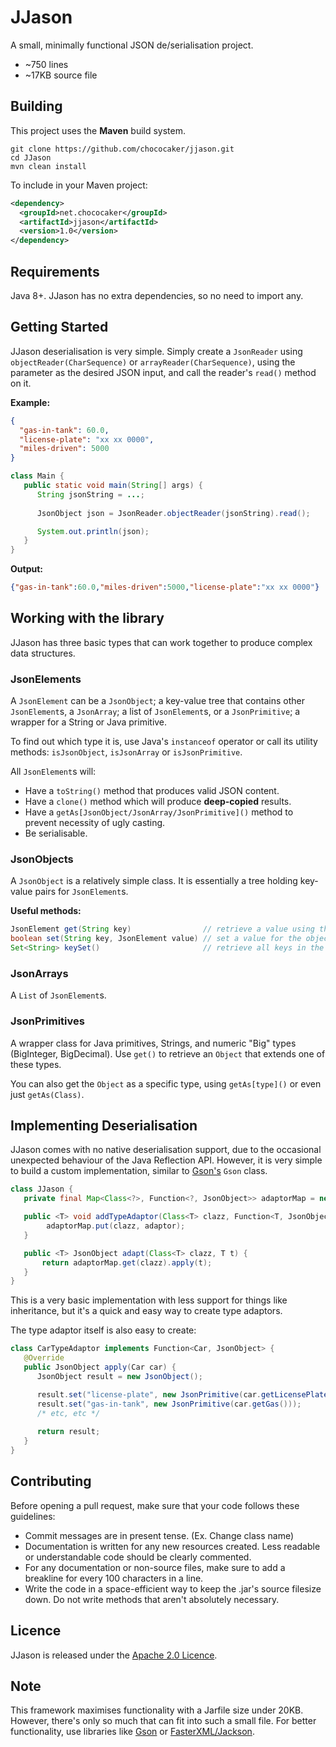 # JJason

[license]: https://github.com/chococaker/jjason/blob/master/LICENSE

A small, minimally functional JSON de/serialisation project.
 * ~750 lines
 * ~17KB source file

## Building
This project uses the **Maven** build system.
```shell
git clone https://github.com/chococaker/jjason.git
cd JJason
mvn clean install
```

To include in your Maven project:
```xml
<dependency>
  <groupId>net.chococaker</groupId>
  <artifactId>jjason</artifactId>
  <version>1.0</version>
</dependency>
```

## Requirements
Java 8+. JJason has no extra dependencies, so no need to import any.

## Getting Started

JJason deserialisation is very simple. Simply create a `JsonReader` using
`objectReader(CharSequence)` or `arrayReader(CharSequence)`, using the parameter as the desired
JSON input, and call the reader's `read()` method on it.

**Example:**
```json
{
  "gas-in-tank": 60.0,
  "license-plate": "xx xx 0000",
  "miles-driven": 5000
}
```

```java
class Main {
   public static void main(String[] args) {
      String jsonString = ...;
      
      JsonObject json = JsonReader.objectReader(jsonString).read();

      System.out.println(json);
   }
}
```

**Output:**
```json
{"gas-in-tank":60.0,"miles-driven":5000,"license-plate":"xx xx 0000"}
```

## Working with the library
JJason has three basic types that can work together to produce complex data structures.

### JsonElements
A `JsonElement` can be a `JsonObject`; a key-value tree that contains other `JsonElement`s, a
`JsonArray`; a list of `JsonElement`s, or a `JsonPrimitive`; a wrapper for a String or Java
primitive.

To find out which type it is, use Java's `instanceof` operator or call its utility
methods: `isJsonObject`, `isJsonArray` or `isJsonPrimitive`.

All `JsonElement`s will:
 * Have a `toString()` method that produces valid JSON content.
 * Have a `clone()` method which will produce **deep-copied** results.
 * Have a `getAs[JsonObject/JsonArray/JsonPrimitive]()` method to prevent necessity of ugly casting.
 * Be serialisable.

### JsonObjects
A `JsonObject` is a relatively simple class. It is essentially a tree holding key-value pairs
for `JsonElement`s.

**Useful methods:**
```java
JsonElement get(String key)                // retrieve a value using the given key.
boolean set(String key, JsonElement value) // set a value for the object.
Set<String> keySet()                       // retrieve all keys in the JsonObject.
```

### JsonArrays
A `List` of `JsonElement`s.

### JsonPrimitives
A wrapper class for Java primitives, Strings, and numeric "Big" types (BigInteger, BigDecimal). Use
`get()` to retrieve an `Object` that extends one of these types.

You can also get the `Object` as a specific type, using `getAs[type]()` or even just
`getAs(Class)`.

## Implementing Deserialisation
JJason comes with no native deserialisation support, due to the occasional unexpected behaviour of
the Java Reflection API. However, it is very simple to build a custom implementation, similar to
[Gson's](https://github.com/google/gson) `Gson` class.

```java
class JJason {
   private final Map<Class<?>, Function<?, JsonObject>> adaptorMap = new HashMap<>();

   public <T> void addTypeAdaptor(Class<T> clazz, Function<T, JsonObject> adaptor) {
        adaptorMap.put(clazz, adaptor);
   }

   public <T> JsonObject adapt(Class<T> clazz, T t) {
       return adaptorMap.get(clazz).apply(t);
   }
}
```

This is a very basic implementation with less support for things like inheritance, but it's a quick
and easy way to create type adaptors.

The type adaptor itself is also easy to create:
```java
class CarTypeAdaptor implements Function<Car, JsonObject> {
   @Override
   public JsonObject apply(Car car) {
      JsonObject result = new JsonObject();

      result.set("license-plate", new JsonPrimitive(car.getLicensePlate()));
      result.set("gas-in-tank", new JsonPrimitive(car.getGas()));
      /* etc, etc */
      
      return result;
   }
}
```

## Contributing
Before opening a pull request, make sure that your code follows these guidelines:
 * Commit messages are in present tense. (Ex. Change class name)
 * Documentation is written for any new resources created. Less readable or understandable code
   should be clearly commented.
 * For any documentation or non-source files, make sure to add a breakline for every 100 characters
   in a line.
 * Write the code in a space-efficient way to keep the .jar's source filesize down. Do not write
   methods that aren't absolutely necessary.

## Licence
JJason is released under the [Apache 2.0 Licence](https://www.apache.org/licenses/LICENSE-2.0).

## Note
This framework maximises functionality with a Jarfile size under 20KB. However, there's only so
much that can fit into such a small file. For better functionality, use libraries like
[Gson](https://github.com/google/gson) or
[FasterXML/Jackson](https://github.com/FasterXML/jackson).
